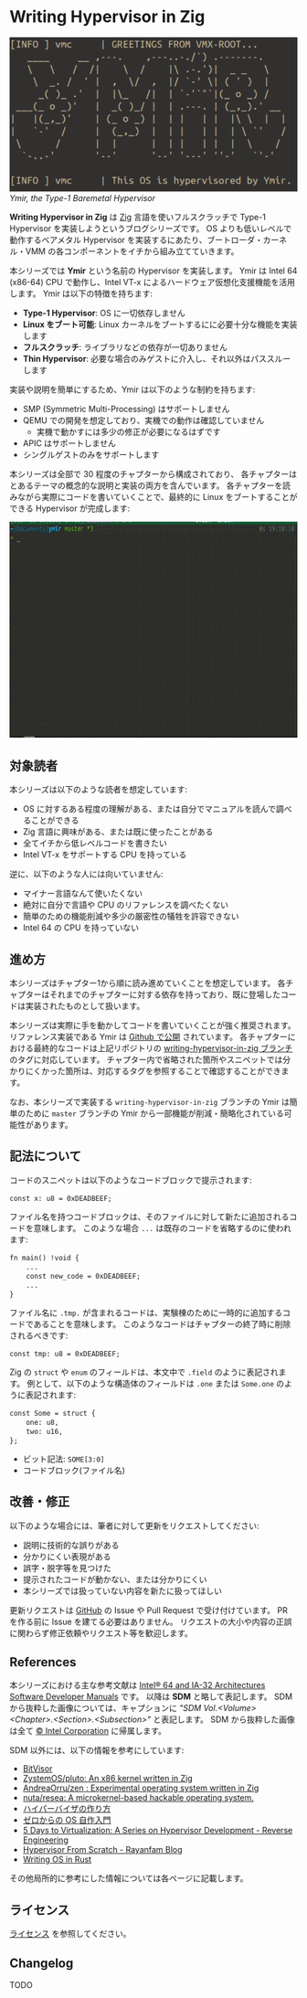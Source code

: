 <h1 id="h1-index">Writing Hypervisor in Zig</h1>

<img src="assets/ymir.png" alt="Ymir" id="ymir-img"/>
<em>Ymir, the Type-1 Baremetal Hypervisor</em>

<br>

**Writing Hypervisor in Zig** は [Zig](https://ziglang.org/) 言語を使いフルスクラッチで Type-1 Hypervisor を実装しようというブログシリーズです。
OS よりも低いレベルで動作するベアメタル Hypervisor を実装するにあたり、ブートローダ・カーネル・VMM の各コンポーネントをイチから組み立てていきます。

本シリーズでは **Ymir** という名前の Hypervisor を実装します。
Ymir は Intel 64 (x86-64) CPU で動作し、Intel VT-x によるハードウェア仮想化支援機能を活用します。
Ymir は以下の特徴を持ちます:

- **Type-1 Hypervisor**: OS に一切依存しません
- **Linux をブート可能**: Linux カーネルをブートするにに必要十分な機能を実装します
- **フルスクラッチ**: ライブラリなどの依存が一切ありません
- **Thin Hypervisor**: 必要な場合のみゲストに介入し、それ以外はパススルーします

実装や説明を簡単にするため、Ymir は以下のような制約を持ちます:

- SMP (Symmetric Multi-Processing) はサポートしません
- QEMU での開発を想定しており、実機での動作は確認していません
    - 実機で動かすには多少の修正が必要になるはずです
- APIC はサポートしません
- シングルゲストのみをサポートします

本シリーズは全部で 30 程度のチャプターから構成されており、
各チャプターはとあるテーマの概念的な説明と実装の両方を含んでいます。
各チャプターを読みながら実際にコードを書いていくことで、最終的に Linux をブートすることができる Hypervisor が完成します:

<img src="assets/ymir.gif" alt="Ymir" id="ymir-gif"/>

## 対象読者

本シリーズは以下のような読者を想定しています:

- OS に対するある程度の理解がある、または自分でマニュアルを読んで調べることができる
- Zig 言語に興味がある、または既に使ったことがある
- 全てイチから低レベルコードを書きたい
- Intel VT-x をサポートする CPU を持っている

逆に、以下のような人には向いていません:

- マイナー言語なんて使いたくない
- 絶対に自分で言語や CPU のリファレンスを調べたくない
- 簡単のための機能削減や多少の厳密性の犠牲を許容できない
- Intel 64 の CPU を持っていない

## 進め方

本シリーズはチャプター1から順に読み進めていくことを想定しています。
各チャプターはそれまでのチャプターに対する依存を持っており、既に登場したコードは実装されたものとして扱います。

本シリーズは実際に手を動かしてコードを書いていくことが強く推奨されます。
リファレンス実装である Ymir は [Github で公開](https://github.com/smallkirby/ymir) されています。
各チャプターにおける最終的なコードは上記リポジトリの [writing-hypervisor-in-zig ブランチ](TODO) のタグに対応しています。
チャプター内で省略された箇所やスニペットでは分かりにくかった箇所は、対応するタグを参照することで確認することができます。

なお、本シリーズで実装する `writing-hypervisor-in-zig` ブランチの Ymir は簡単のために
`master` ブランチの Ymir から一部機能が削減・簡略化されている可能性があります。

## 記法について

コードのスニペットは以下のようなコードブロックで提示されます:

```zig
const x: u8 = 0xDEADBEEF;
```

ファイル名を持つコードブロックは、そのファイルに対して新たに追加されるコードを意味します。
このような場合 `...` は既存のコードを省略するのに使われます:

```ymir/main.zig
fn main() !void {
    ...
    const new_code = 0xDEADBEEF;
    ...
}
```

ファイル名に `.tmp.` が含まれるコードは、実験棟のために一時的に追加するコードであることを意味します。
このようなコードはチャプターの終了時に削除されるべきです:

```ymir/main.tmp.zig
const tmp: u8 = 0xDEADBEEF;
```

Zig の `struct` や `enum` のフィールドは、本文中で `.field` のように表記されます。
例として、以下のような構造体のフィールドは `.one` または `Some.one` のように表記されます:

```zig
const Some = struct {
    one: u8,
    two: u16,
};
```

- ビット記法: `SOME[3:0]`
- コードブロック(ファイル名)

## 改善・修正

以下のような場合には、筆者に対して更新をリクエストしてください:

- 説明に技術的な誤りがある
- 分かりにくい表現がある
- 誤字・脱字等を見つけた
- 提示されたコードが動かない、または分かりにくい
- 本シリーズでは扱っていない内容を新たに扱ってほしい

更新リクエストは [GitHub](https://github.com/smallkirby/writing-hypervisor-in-zig) の Issue や Pull Request で受け付けています。
PR を作る前に Issue を建てる必要はありません。
リクエストの大小や内容の正誤に関わらず修正依頼やリクエスト等を歓迎します。

## References

本シリーズにおける主な参考文献は [Intel® 64 and IA-32 Architectures Software Developer Manuals](https://www.intel.com/content/www/us/en/developer/articles/technical/intel-sdm.html) です。
以降は **SDM** と略して表記します。
SDM から抜粋した画像については、キャプションに *"SDM Vol.\<Volume\> \<Chapter\>.\<Section\>.\<Subsection\>"* と表記します。
SDM から抜粋した画像は全て [© Intel Corporation](https://www.intel.com/) に帰属します。

SDM 以外には、以下の情報を参考にしています:

- [BitVisor](https://www.bitvisor.org/)
- [ZystemOS/pluto: An x86 kernel written in Zig](https://github.com/ZystemOS/pluto)
- [AndreaOrru/zen : Experimental operating system written in Zig](https://github.com/AndreaOrru/zen)
- [nuta/resea: A microkernel-based hackable operating system.](https://github.com/nuta/resea)
- [ハイパーバイザの作り方](https://syuu1228.github.io/howto_implement_hypervisor/)
- [ゼロからの OS 自作入門](https://zero.osdev.jp/)
- [5 Days to Virtualization: A Series on Hypervisor Development - Reverse Engineering](https://revers.engineering/7-days-to-virtualization-a-series-on-hypervisor-development/)
- [Hypervisor From Scratch - Rayanfam Blog](https://rayanfam.com/topics/hypervisor-from-scratch-part-1/)
- [Writing OS in Rust](https://os.phil-opp.com)

その他局所的に参考にした情報については各ページに記載します。

## ライセンス

[ライセンス](./license.md) を参照してください。

## Changelog

TODO
